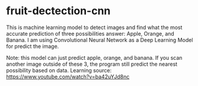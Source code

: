 # fruit-dectection-cnn
This is machine learning model to detect images and find what the most accurate prediction of three possibilities answer: Apple, Orange, and Banana.
I am using Convolutional Neural Network as a Deep Learning Model for predict the image.

Note: this model can just predict apple, orange, and banana. If you scan another image outside of these 3, the program still predict the nearest possibility based on data.
Learning source: https://www.youtube.com/watch?v=ba42uYJd8nc
